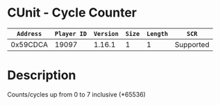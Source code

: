 # CUnit - Cycle Counter

| `Address` | `Player ID` | `Version` | `Size` | `Length` | `SCR` |
| ---------- | ----------- | --------- | ------ | -------- | ---- |
| 0x59CDCA | 19097 | 1.16.1 | 1 | 1 | Supported |

# Description

Counts/cycles up from 0 to 7 inclusive (*65536)